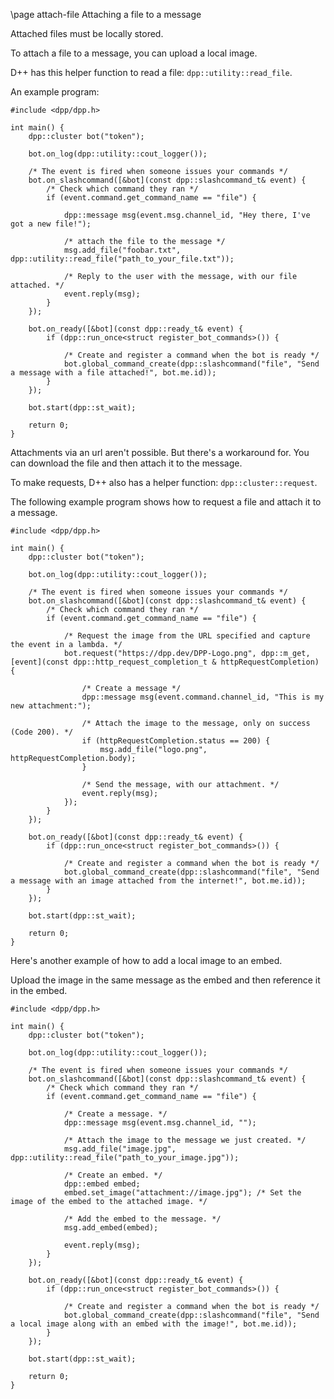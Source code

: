 \page attach-file Attaching a file to a message

Attached files must be locally stored.

To attach a file to a message, you can upload a local image.

D++ has this helper function to read a file: `dpp::utility::read_file`.

An example program:

~~~~~~~~~~{.cpp}
#include <dpp/dpp.h>

int main() {
    dpp::cluster bot("token");

    bot.on_log(dpp::utility::cout_logger());
    
    /* The event is fired when someone issues your commands */
	bot.on_slashcommand([&bot](const dpp::slashcommand_t& event) {
		/* Check which command they ran */
		if (event.command.get_command_name == "file") {

            dpp::message msg(event.msg.channel_id, "Hey there, I've got a new file!");

            /* attach the file to the message */
            msg.add_file("foobar.txt", dpp::utility::read_file("path_to_your_file.txt"));

			/* Reply to the user with the message, with our file attached. */
			event.reply(msg);
		}
	});

    bot.on_ready([&bot](const dpp::ready_t& event) {
        if (dpp::run_once<struct register_bot_commands>()) {

            /* Create and register a command when the bot is ready */
            bot.global_command_create(dpp::slashcommand("file", "Send a message with a file attached!", bot.me.id));
        }
    });

    bot.start(dpp::st_wait);

    return 0;
}
~~~~~~~~~~

Attachments via an url aren't possible. But there's a workaround for. You can download the file and then attach it to the message.

To make requests, D++ also has a helper function: `dpp::cluster::request`.

The following example program shows how to request a file and attach it to a message.

~~~~~~~~~~{.cpp}
#include <dpp/dpp.h>

int main() {
    dpp::cluster bot("token");

    bot.on_log(dpp::utility::cout_logger());

    /* The event is fired when someone issues your commands */
	bot.on_slashcommand([&bot](const dpp::slashcommand_t& event) {
		/* Check which command they ran */
		if (event.command.get_command_name == "file") {

            /* Request the image from the URL specified and capture the event in a lambda. */
            bot.request("https://dpp.dev/DPP-Logo.png", dpp::m_get, [event](const dpp::http_request_completion_t & httpRequestCompletion) {

                /* Create a message */
                dpp::message msg(event.command.channel_id, "This is my new attachment:");

                /* Attach the image to the message, only on success (Code 200). */
                if (httpRequestCompletion.status == 200) {
                    msg.add_file("logo.png", httpRequestCompletion.body);
                }

                /* Send the message, with our attachment. */
                event.reply(msg);
            });
		}
	});

    bot.on_ready([&bot](const dpp::ready_t& event) {
        if (dpp::run_once<struct register_bot_commands>()) {

            /* Create and register a command when the bot is ready */
            bot.global_command_create(dpp::slashcommand("file", "Send a message with an image attached from the internet!", bot.me.id));
        }
    });

    bot.start(dpp::st_wait);

    return 0;
}
~~~~~~~~~~

Here's another example of how to add a local image to an embed.

Upload the image in the same message as the embed and then reference it in the embed.

~~~~~~~~~~{.cpp}
#include <dpp/dpp.h>

int main() {
    dpp::cluster bot("token");

    bot.on_log(dpp::utility::cout_logger());

    /* The event is fired when someone issues your commands */
	bot.on_slashcommand([&bot](const dpp::slashcommand_t& event) {
		/* Check which command they ran */
		if (event.command.get_command_name == "file") {

            /* Create a message. */
            dpp::message msg(event.msg.channel_id, "");

            /* Attach the image to the message we just created. */
            msg.add_file("image.jpg", dpp::utility::read_file("path_to_your_image.jpg"));

            /* Create an embed. */
            dpp::embed embed;
            embed.set_image("attachment://image.jpg"); /* Set the image of the embed to the attached image. */

            /* Add the embed to the message. */
            msg.add_embed(embed);

            event.reply(msg);
		}
	});

    bot.on_ready([&bot](const dpp::ready_t& event) {
        if (dpp::run_once<struct register_bot_commands>()) {

            /* Create and register a command when the bot is ready */
            bot.global_command_create(dpp::slashcommand("file", "Send a local image along with an embed with the image!", bot.me.id));
        }
    });

    bot.start(dpp::st_wait);

    return 0;
}
~~~~~~~~~~
